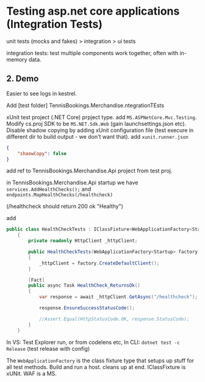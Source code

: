 # Testing asp.net core applications (Integration Tests)

unit tests (mocks and fakes) > integration > ui tests

integration tests: test multiple components work together, often with in-memory data.

## 2. Demo

Easier to see logs in kestrel.

Add [test folder] TennisBookings.Merchandise.ntegrationTEsts

xUnit test project (.NET Core) prpject type. add `MS.ASPNetCore.Mvc.Testing`. Modify cs.proj SDK to be `MS.NET.Sdk.Web` (gain launchsettings.json etc). Disable shadow copying by adding xUnit configuration file (test execure in different dir to build output - we don't want that). add `xunit.runner.json`

```json
{
    "shaowCopy": false
}
```

add ref to TennisBookings.Merchandise.Api project from test proj.

in TennisBookings.Merchandise.Api startup we have `services.AddHealthChecks();` and `endpoints.MapHealthChecks(/healthcheck)`

(/healthcheck should return 200 ok "Healthy")

add

```c#
public class HealthCheckTests : IClassFixture<WebApplicationFactory<Startup>>
    {
        private readonly HttpClient _httpClient;

        public HealthCheckTests(WebApplicationFactory<Startup> factory)
        {
            _httpClient = factory.CreateDefaultClient();
        }

        [Fact]
        public async Task HealthCheck_ReturnsOk()
        {
            var response = await _httpClient.GetAsync("/healthcheck");

            response.EnsureSuccessStatusCode();

            //Assert.Equal(HttpStatusCode.OK, response.StatusCode);
        }
    }
```

In VS: Test Explorer run, or from codelens etc, In CLI: `dotnet test -c Release` (test release with config)

The `WebApplicationFactory` is the class fixture type that setups up stuff for all test methods. Build and run a host. cleans up at end. IClassFixture is xUNit. WAF is a MS.